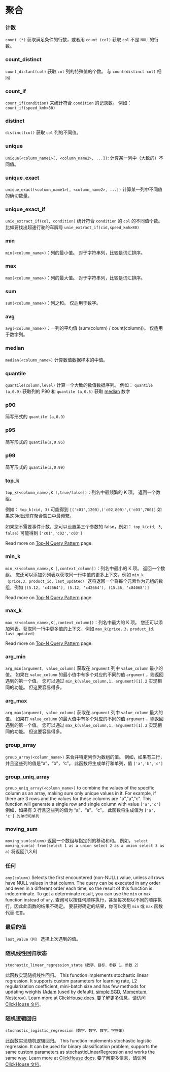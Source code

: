 # 聚合

### 计数

`count (*)` 获取满足条件的行数，或者用 `count (col)` 获取 `col` 不是 `NULL`的行数。

### count_distinct

`count_distant(col)` 获取 `col` 列的特殊值的个数。 与 `count(distinct col)` 相同

### count_if

`count_if(condition)` 来统计符合 `condition` 的记录数。 例如： `count_if(speed_kmh>80)`

### distinct

`distinct(col)` 获取 `col` 列的不同值。

### unique

`unique(<column_name1>[, <column_name2>, ...])`: 计算某一列中（大致的）不同值。

### unique_exact

`unique_exact(<column_name1>[, <column_name2>, ...])` 计算某一列中不同值的确切数量。

### unique_exact_if

`unie_extract_if(col, condition)` 统计符合 `condition` 的 `col` 的不同值个数。 比如要找出超速行驶的车牌号 `unie_extract_if(cid,speed_kmh>80)`

### min

`min(<column_name>)`：列的最小值。 对于字符串列，比较是词汇排序。

### max

`max(<column_name>)`：列的最大值。 对于字符串列，比较是词汇排序。

### sum

`sum(<column_name>)`：列之和。 仅适用于数字。

### avg

`avg(<column_name>)`：一列的平均值 (sum(column) / count(column))。 仅适用于数字列。

### median

`median(<column_name>)` 计算数值数据样本的中值。

### quantile

`quantile(column,level)` 计算一个大致的数值数据序列。 例如： `quantile (a,0.9)` 获取列的 P90 和 `quantile (a,0.5)` 获取 [median](#median) 数字

### p90

简写形式的 `quantile (a,0.9)`

### p95

简写形式的 `quantile(a,0.95)`

### p99

简写形式的 `quantile(a,0.99)`

### top_k

`top_k(<column_name>,K [,true/false])`：列名中最频繁的 K 项。 返回一个数组。

例如： `top_k(cid, 3)` 可能得到 `[('c01',1200),('c02,800)',('c03',700)]` 如果这3id出现在聚合窗口中最频繁。

如果您不需要事件计数，您可以设置第三个参数的 false，例如： `top_k(cid, 3, false)` 可能得到 `['c01','c02','c03']`

Read more on [Top-N Query Pattern](/sql-pattern-topn) page.

### min_k

`min_k(<column_name>,K [,context_column])`：列名中最小的 K 项。 返回一个数组。 您还可以添加列列表以获取同一行中值的更多上下文，例如 `min_k（price,3，product_id，last_updated）` 这将返回一个将每个元素作为元组的数组，例如 `[(5.12, 'c42664'), (5.12, 'c42664'), (15.36, 'c84068')]`

Read more on [Top-N Query Pattern](/sql-pattern-topn) page.

### max_k

`max_k(<column_name>,K[,context_column])`：列名中最大的 K 项。 您还可以添加列表，获取同一行中更多值的上下文，例如 `max_k(price，3，product_id，last_updated)`

Read more on [Top-N Query Pattern](/sql-pattern-topn) page.

### arg_min

`arg_min(argument, value_column)` 获取在 `argument` 列中 `value_column` 最小的值。 如果在 `value_column` 的最小值中有多个对应的不同的值 `argument` ，则返回遇到的第一个值。 您可以通过 `min_k(value_column,1, argument)[1].2` 实现相同的功能。 但这要容易得多。

### arg_max

`arg_max(argument, value_column)` 获取在 `argument` 列中 `value_column` 最大的值。 如果在 `value_column` 的最大值中有多个对应的不同的值 `argument` ，则返回遇到的第一个值。 您可以通过 `max_k(value_column,1, argument)[1].2` 实现相同的功能。 但这要容易得多。

### group_array

`group_array(<column_name>)` 来合并特定列作为数组的值。 例如，如果有三行，并且这些列的值是“a”，“b”，“c”。 此函数将生成单行和单列，值 `['a','b','c']`

### group_uniq_array

`group_uniq_array(<column_name>)` to combine the values of the specific column as an array, making sure only unique values in it. For example, if there are 3 rows and the values for these columns are "a","a","c". This function will generate a single row and single column with value `['a','c']` 例如，如果有 3 行且这些列的值为 “a”、“a”、“c”。 此函数将生成值为 `['a', 'c'] 的单行和单列`

### moving_sum

`moving_sum(column)` 返回一个数组与指定列的移动和和。 例如， `select moving_sum(a) from(select 1 as a union select 2 as a union select 3 as a)` 将返回[1,3,6]

### 任何

`any(column)` Selects the first encountered (non-NULL) value, unless all rows have NULL values in that column. The query can be executed in any order and even in a different order each time, so the result of this function is indeterminate. To get a determinate result, you can use the `min` or `max` function instead of `any`. 查询可以按任何顺序执行，甚至每次都以不同的顺序执行，因此此函数的结果不确定。 要获得确定的结果，你可以使用 `min` 或 `max` 函数代替 `任意`。

### 最后的值

`last_value（列）` 选择上次遇到的值。

### 随机线性回归状态

`stochastic_linear_regression_state（数字、目标、参数 1、参数 2）`

此函数实现随机线性回归。 This function implements stochastic linear regression. It supports custom parameters for learning rate, L2 regularization coefficient, mini-batch size and has few methods for updating weights ([Adam](https://en.wikipedia.org/wiki/Stochastic_gradient_descent#Adam) (used by default), [simple SGD](https://en.wikipedia.org/wiki/Stochastic_gradient_descent), [Momentum](https://en.wikipedia.org/wiki/Stochastic_gradient_descent#Momentum), [Nesterov](https://mipt.ru/upload/medialibrary/d7e/41-91.pdf)). Learn more at [ClickHouse docs](https://clickhouse.com/docs/en/sql-reference/aggregate-functions/reference/stochasticlinearregression). 要了解更多信息，请访问 [ClickHouse 文档](https://clickhouse.com/docs/en/sql-reference/aggregate-functions/reference/stochasticlinearregression)。

### 随机逻辑回归

`stochastic_logistic_regression（数字、数字、数字、字符串）`

此函数实现随机逻辑回归。 This function implements stochastic logistic regression. It can be used for binary classification problem, supports the same custom parameters as stochasticLinearRegression and works the same way. Learn more at [ClickHouse docs](https://clickhouse.com/docs/en/sql-reference/aggregate-functions/reference/stochasticlogisticregression). 要了解更多信息，请访问 [ClickHouse 文档](https://clickhouse.com/docs/en/sql-reference/aggregate-functions/reference/stochasticlogisticregression)。
